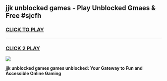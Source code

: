
## jjk unblocked games - Play Unblocked Gmaes & Free #sjcfh
<h3>
<a href="https://news.freeplayer.one?title=jjk_unblocked_games&ref=03M">CLICK TO PLAY</a></h3>
<hr>

<h3>
<a href="https://news.freeplayer.one?title=jjk_unblocked_games&ref=03M">CLICK 2 PLAY</a>
  
</h3>

<a href="https://news.freeplayer.one?title=jjk_unblocked_games&ref=03M"><img src="https://clearcache.store/games.png"></a>


**jjk unblocked games games unblocked: Your Gateway to Fun and Accessible Online Gaming**
